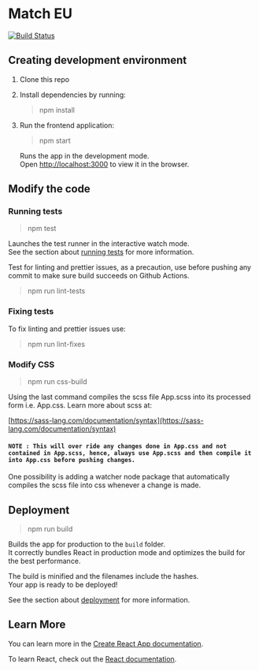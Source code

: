 # Match EU

[![Build Status](https://travis-ci.org/ron-huberfeld/Match-EU-FrontEnd.svg?branch=master)](https://travis-ci.org/ron-huberfeld/Match-EU-FrontEnd)


## Creating development environment

1. Clone this repo
2. Install dependencies by running:
    <blockquote>
    npm install
    </blockquote>
3. Run the frontend application:
    <blockquote>
    npm start
    </blockquote>

    Runs the app in the development mode.<br />
    Open [http://localhost:3000](http://localhost:3000) to view it in the browser.


## Modify the code

### Running tests
<blockquote>
npm test
</blockquote>

Launches the test runner in the interactive watch mode.<br />
See the section about [running tests](https://facebook.github.io/create-react-app/docs/running-tests) for more information.


Test for linting and prettier issues, as a precaution, use before pushing any commit to make sure build succeeds on Github Actions.
<blockquote>
    npm run lint-tests
</blockquote>

### Fixing tests
To fix linting and prettier issues use:
<blockquote>
    npm run lint-fixes
</blockquote>

### Modify CSS

<blockquote>
npm run css-build
</blockquote>

Using the last command compiles the scss file App.scss into its processed form i.e. App.css.
Learn more about scss at:

[https://sass-lang.com/documentation/syntax](https://sass-lang.com/documentation/syntax)

#### `NOTE : This will over ride any changes done in App.css and not contained in App.scss, hence, always use App.scss and then compile it into App.css before pushing changes.`
One possibility is adding a watcher node package that automatically compiles the scss file into css whenever a change is made.

## Deployment
<blockquote>
npm run build
</blockquote>

Builds the app for production to the `build` folder.<br />
It correctly bundles React in production mode and optimizes the build for the best performance.

The build is minified and the filenames include the hashes.<br />
Your app is ready to be deployed!

See the section about [deployment](https://facebook.github.io/create-react-app/docs/deployment) for more information.

## Learn More

You can learn more in the [Create React App documentation](https://facebook.github.io/create-react-app/docs/getting-started).

To learn React, check out the [React documentation](https://reactjs.org/).
